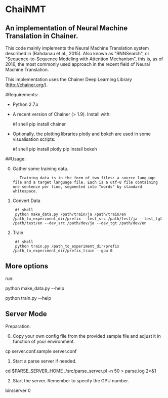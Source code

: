# ChaiNMT
## An implementation of Neural Machine Translation in Chainer.
This code mainly implements the Neural Machine Translation system described in (Bahdanau et al., 2015). Also known as "RNNSearch", or "Sequence-to-Sequence Modeling with Attention Mechanism", this is, as of 2016, the most commonly used approach in the recent field of Neural Machine Translation.

This implementation uses the Chainer Deep Learning Library (http://chainer.org/).

#Requirements:
* Python 2.7.x
* A recent version of Chainer (> 1.9). Install with:

    #! shell
    pip install chainer

* Optionally, the plotting libraries plotly and bokeh are used in some visualisation scripts:

    #! shell
    pip install plotly
    pip install bokeh

##Usage:

0. Gather some training data.

        - Training data is in the form of two files: a source language file and a target language file. Each is a utf-8 file containing one sentence per line, segmented into "words" by standard whitespace.

1. Convert Data

        #! shell
        python make_data.py /path/train/ja /path/train/en /path_to_experiment_dir/prefix --test_src /path/test/ja --test_tgt /path/test/en --dev_src /path/dev/ja --dev_tgt /path/dev/en

2. Train

        #! shell
        python train.py /path_to_experiment_dir/prefix /path_to_experiment_dir/prefix_train --gpu 0

## More options

run:

python make_data.py --help

python train.py --help

## Server Mode

Preparation: 

0. Copy your own config file from the provided sample file and adjust it in function of your environment.

cp server.conf.sample server.conf

1. Start a parse server if needed.

cd $PARSE_SERVER_HOME
./src/parse_server.pl -n 50 > parse.log 2>&1

2. Start the server.  Remember to specify the GPU number.

bin/server 0
